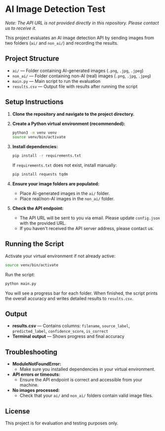 # AI Image Detection Test

*Note: The API URL is not provided directly in this repository. Please contact us to receive it.*

This project evaluates an AI image detection API by sending images from two folders (`ai/` and `non_ai/`) and recording the results.

## Project Structure

- `ai/` — Folder containing AI-generated images (`.png`, `.jpg`, `.jpeg`)
- `non_ai/` — Folder containing non-AI (real) images (`.png`, `.jpg`, `.jpeg`)
- `main.py` — Main script to run the evaluation
- `results.csv` — Output file with results after running the script

## Setup Instructions

1. **Clone the repository and navigate to the project directory.**

2. **Create a Python virtual environment (recommended):**
   ```bash
   python3 -m venv venv
   source venv/bin/activate
   ```

3. **Install dependencies:**
   ```bash
   pip install -r requirements.txt
   ```
   If `requirements.txt` does not exist, install manually:
   ```bash
   pip install requests tqdm
   ```

4. **Ensure your image folders are populated:**
   - Place AI-generated images in the `ai/` folder.
   - Place real/non-AI images in the `non_ai/` folder.

5. **Check the API endpoint:**
   - The API URL will be sent to you via email. Please update `config.json` with the provided URL.
   - If you haven't received the API server address, please contact us.

## Running the Script

Activate your virtual environment if not already active:
```bash
source venv/bin/activate
```

Run the script:
```bash
python main.py
```

You will see a progress bar for each folder. When finished, the script prints the overall accuracy and writes detailed results to `results.csv`.

## Output
- **results.csv** — Contains columns: `filename`, `source_label`, `predicted_label`, `confidence_score`, `is_correct`
- **Terminal output** — Shows progress and final accuracy

## Troubleshooting
- **ModuleNotFoundError:**
  - Make sure you installed dependencies in your virtual environment.
- **API errors or timeouts:**
  - Ensure the API endpoint is correct and accessible from your machine.
- **No images processed:**
  - Check that your `ai/` and `non_ai/` folders contain valid image files.

## License
This project is for evaluation and testing purposes only. 